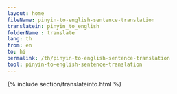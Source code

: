 ```yaml
---
layout: home
fileName: pinyin-to-english-sentence-translation
translatein: pinyin_to_english
folderName : translate
lang: th
from: en
to: hi
permalink: /th/pinyin-to-english-sentence-translation
tool: pinyin-to-english-sentence-translation
---
```

{% include section/translateinto.html %}
